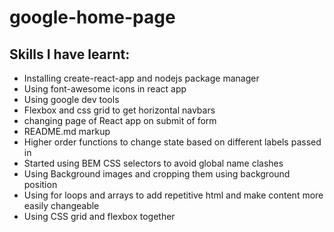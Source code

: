 # google-home-page #
## Skills I have learnt: ##
* Installing create-react-app and nodejs package manager
* Using font-awesome icons in react app
* Using google dev tools
* Flexbox and css grid to get horizontal navbars
* changing page of React app on submit of form
* README.md markup
* Higher order functions to change state based on different labels passed in
* Started using BEM CSS selectors to avoid global name clashes
* Using Background images and cropping them using background position
* Using for loops and arrays to add repetitive html and make content more easily changeable
* Using CSS grid and flexbox together

